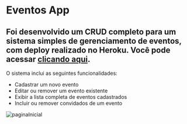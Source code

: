 # Eventos App
## Foi desenvolvido um CRUD completo para um sistema simples de gerenciamento de eventos, com deploy realizado no Heroku. Você pode acessar [clicando aqui](http://eventosappweb.herokuapp.com/). 

 O sistema inclui as seguintes funcionalidades: 
* Cadastrar um novo evento 
* Editar ou remover um evento existente 
* Exibir a lista completa de eventos cadastrados 
* Incluir ou remover convidados de um evento

![paginaInicial](https://i.ibb.co/svT2XJS/inicial.png)





